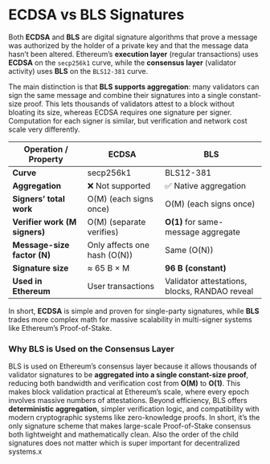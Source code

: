 
# ECDSA vs BLS Signatures

Both **ECDSA** and **BLS** are digital signature algorithms that prove a message was authorized by the holder of a private key and that the message data hasn’t been altered.
Ethereum’s **execution layer** (regular transactions) uses **ECDSA** on the `secp256k1` curve, while the **consensus layer** (validator activity) uses **BLS** on the `BLS12-381` curve.

The main distinction is that **BLS supports aggregation**: many validators can sign the same message and combine their signatures into a single constant-size proof.
This lets thousands of validators attest to a block without bloating its size, whereas ECDSA requires one signature per signer.
Computation for each signer is similar, but verification and network cost scale very differently.

| Operation / Property          | **ECDSA**                    | **BLS**                                       |
| ----------------------------- | ---------------------------- | --------------------------------------------- |
| **Curve**                     | secp256k1                    | BLS12-381                                     |
| **Aggregation**               | ❌ Not supported              | ✅ Native aggregation                          |
| **Signers’ total work**       | O(M) (each signs once)       | O(M) (each signs once)                        |
| **Verifier work (M signers)** | O(M) (separate verifies)     | **O(1)** for same-message aggregate           |
| **Message-size factor (N)**   | Only affects one hash (O(N)) | Same (O(N))                                   |
| **Signature size**            | ≈ 65 B × M                   | **96 B (constant)**                           |
| **Used in Ethereum**          | User transactions            | Validator attestations, blocks, RANDAO reveal |

In short, **ECDSA** is simple and proven for single-party signatures, while **BLS** trades more complex math for massive scalability in multi-signer systems like Ethereum’s Proof-of-Stake.

### Why BLS is Used on the Consensus Layer

BLS is used on Ethereum’s consensus layer because it allows thousands of validator signatures to be **aggregated into a single constant-size proof**, reducing both bandwidth and verification cost from **O(M)** to **O(1)**. This makes block validation practical at Ethereum’s scale, where every epoch involves massive numbers of attestations. Beyond efficiency, BLS offers **deterministic aggregation**, simpler verification logic, and compatibility with modern cryptographic systems like zero-knowledge proofs. In short, it’s the only signature scheme that makes large-scale Proof-of-Stake consensus both lightweight and mathematically clean. Also the order of the child signatures does not matter which is super important for decentralized systems.x
